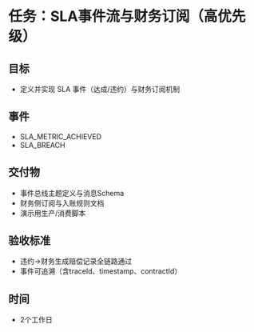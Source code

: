 # 任务：SLA事件流与财务订阅（高优先级）

## 目标
- 定义并实现 SLA 事件（达成/违约）与财务订阅机制

## 事件
- SLA_METRIC_ACHIEVED
- SLA_BREACH

## 交付物
- 事件总线主题定义与消息Schema
- 财务侧订阅与入账规则文档
- 演示用生产/消费脚本

## 验收标准
- 违约→财务生成赔偿记录全链路通过
- 事件可追溯（含traceId、timestamp、contractId）

## 时间
- 2个工作日